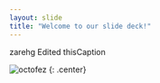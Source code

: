 ```yaml
---
layout: slide
title: "Welcome to our slide deck!"
---
```


zarehg Edited thisCaption

![octofez](https://octodex.github.com/images/octofez.png)
{: .center}
